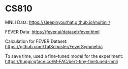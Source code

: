 # CS810
MNLI Data: https://sleepinyourhat.github.io/multinli/

FEVER Data: https://fever.ai/dataset/fever.html

Calculation for FEVER Dataset: https://github.com/TalSchuster/FeverSymmetric

To save time, used a fine-tuned model for the experiment: https://huggingface.co/M-FAC/bert-tiny-finetuned-mnli
